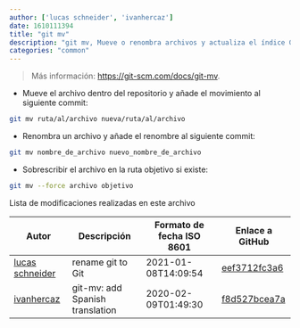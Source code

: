 ```yaml
---
author: ['lucas schneider', 'ivanhercaz']
date: 1610111394
title: "git mv"
description: "git mv, Mueve o renombra archivos y actualiza el índice Git."
categories: "common"
---
```

> Más información: <https://git-scm.com/docs/git-mv>.

- Mueve el archivo dentro del repositorio y añade el movimiento al siguiente commit:

```bash
git mv ruta/al/archivo nueva/ruta/al/archivo
```

- Renombra un archivo y añade el renombre al siguiente commit:

```bash
git mv nombre_de_archivo nuevo_nombre_de_archivo
```

- Sobrescribir el archivo en la ruta objetivo si existe:

```bash
git mv --force archivo objetivo
```
Lista de modificaciones realizadas en este archivo


Autor | Descripción | Formato de fecha ISO 8601 | Enlace a GitHub
------|-----|-----|-----
[lucas schneider](mailto:casdpa@gmail.com) | rename git to Git | 2021-01-08T14:09:54 | [eef3712fc3a6](https://github.com/tldr-pages/tldr/commit/eef3712fc3a6a3774384b2e4ed934583c8349d75)
[ivanhercaz](mailto:ivan@ivanhercaz.com) | git-mv: add Spanish translation | 2020-02-09T01:49:30 | [f8d527bcea7a](https://github.com/tldr-pages/tldr/commit/f8d527bcea7ab42d8249263fa0519a70c5883cbf)

